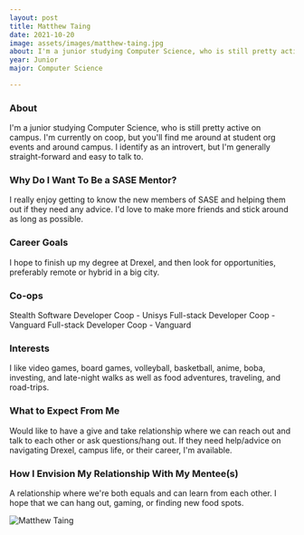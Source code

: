 ```yaml
---
layout: post
title: Matthew Taing 
date: 2021-10-20
image: assets/images/matthew-taing.jpg
about: I'm a junior studying Computer Science, who is still pretty active on campus. I'm currently on coop, but you'll find me around at student org events and around campus. I identify as an introvert, but I'm generally straight-forward and easy to talk to.
year: Junior
major: Computer Science

---
```


### About

I'm a junior studying Computer Science, who is still pretty active on campus. I'm currently on coop, but you'll find me around at student org events and around campus. I identify as an introvert, but I'm generally straight-forward and easy to talk to.

### Why Do I Want To Be a SASE Mentor?

I really enjoy getting to know the new members of SASE and helping them out if they need any advice. I'd love to make more friends and stick around as long as possible. 

### Career Goals

I hope to finish up my degree at Drexel, and then look for opportunities, preferably remote or hybrid in a big city. 

### Co-ops

Stealth Software Developer Coop - Unisys
Full-stack Developer Coop - Vanguard
Full-stack Developer Coop - Vanguard

### Interests

I like video games, board games, volleyball, basketball, anime, boba, investing, and late-night walks as well as food adventures, traveling, and road-trips.

### What to Expect From Me

Would like to have a give and take relationship where we can reach out and talk to each other or ask questions/hang out. If they need help/advice on navigating Drexel, campus life, or their career, I'm available.

### How I Envision My Relationship With My Mentee(s) 

A relationship where we're both equals and can learn from each other. I hope that we can hang out, gaming, or finding new food spots.

<div class="text-center my-5">
    <img src="{ ../matthew-taing.jpg | absolute_url }" alt="Matthew Taing" class="rounded post-img" />
</div>
